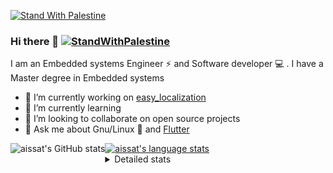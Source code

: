 [![Stand With Palestine](https://raw.githubusercontent.com/TheBSD/StandWithPalestine/main/banner-no-action.svg)](https://thebsd.github.io/StandWithPalestine)
### Hi there 👋   [![StandWithPalestine](https://raw.githubusercontent.com/TheBSD/StandWithPalestine/main/badges/StandWithPalestine.svg)](https://github.com/TheBSD/StandWithPalestine/blob/main/docs/README.md)

I am an Embedded systems Engineer ⚡️ and Software developer 💻 . I have a Master degree in Embedded systems
- 🔭 I’m currently working on [easy_localization](https://pub.dev/packages/easy_localization)
- 🌱 I’m currently learning 
- 👯 I’m looking to collaborate on open source projects
- 💬 Ask me about  Gnu/Linux 🐧 and [Flutter](https://flutter.dev) 

<a href="https://profile-summary-for-github.com/user/aissat">
  <img align="left" height="170px" src="https://github-readme-stats.vercel.app/api?username=aissat&show_icons=true&line_height=27&count_private=true&include_all_commits=true" alt="aissat's GitHub stats"/>
  <img src="https://github-readme-stats.vercel.app/api/top-langs/?username=aissat&hide_langs_below=5&layout=compact" alt="aissat's language stats"/>
</a>

<details>
<summary>Detailed stats</summary>
 

### 🧐 Waka Stats

<!--START_SECTION:waka-->
![Code Time](http://img.shields.io/badge/Code%20Time-6%2C361%20hrs%2016%20mins-blue)

![Profile Views](http://img.shields.io/badge/Profile%20Views-6-blue)

![Lines of code](https://img.shields.io/badge/From%20Hello%20World%20I%27ve%20Written-2.1%20million%20lines%20of%20code-blue)

**🐱 My GitHub Data** 

> 📦 121.9 kB Used in GitHub's Storage 
 > 
> 🏆 299 Contributions in the Year 2024
 > 
> 💼 Opted to Hire
 > 
> 📜 171 Public Repositories 
 > 
> 🔑 30 Private Repositories 
 > 
**I'm a Night 🦉** 

```text
🌞 Morning                595 commits         ██░░░░░░░░░░░░░░░░░░░░░░░   08.07 % 
🌆 Daytime                1215 commits        ████░░░░░░░░░░░░░░░░░░░░░   16.47 % 
🌃 Evening                3075 commits        ██████████░░░░░░░░░░░░░░░   41.69 % 
🌙 Night                  2491 commits        ████████░░░░░░░░░░░░░░░░░   33.77 % 
```
📅 **I'm Most Productive on Thursday** 

```text
Monday                   687 commits         ██░░░░░░░░░░░░░░░░░░░░░░░   09.31 % 
Tuesday                  1144 commits        ████░░░░░░░░░░░░░░░░░░░░░   15.51 % 
Wednesday                830 commits         ███░░░░░░░░░░░░░░░░░░░░░░   11.25 % 
Thursday                 1451 commits        █████░░░░░░░░░░░░░░░░░░░░   19.67 % 
Friday                   1316 commits        ████░░░░░░░░░░░░░░░░░░░░░   17.84 % 
Saturday                 1223 commits        ████░░░░░░░░░░░░░░░░░░░░░   16.58 % 
Sunday                   725 commits         ██░░░░░░░░░░░░░░░░░░░░░░░   09.83 % 
```


📊 **This Week I Spent My Time On** 

```text
🕑︎ Time Zone: Africa/Algiers

💬 Programming Languages: 
YAML                     2 hrs 11 mins       ███████░░░░░░░░░░░░░░░░░░   28.36 % 
Dart                     1 hr 48 mins        ██████░░░░░░░░░░░░░░░░░░░   23.34 % 
Java Properties          1 hr 14 mins        ████░░░░░░░░░░░░░░░░░░░░░   16.11 % 
Groovy                   1 hr 13 mins        ████░░░░░░░░░░░░░░░░░░░░░   15.91 % 
Docker                   32 mins             ██░░░░░░░░░░░░░░░░░░░░░░░   07.08 % 

🔥 Editors: 
VS Code                  7 hrs 43 mins       █████████████████████████   100.00 % 

💻 Operating System: 
Linux                    7 hrs 43 mins       █████████████████████████   100.00 % 
```

**I Mostly Code in Dart** 

```text
Dart                     32 repos            ████████░░░░░░░░░░░░░░░░░   31.07 % 
TypeScript               12 repos            ███░░░░░░░░░░░░░░░░░░░░░░   11.65 % 
Dockerfile               4 repos             █░░░░░░░░░░░░░░░░░░░░░░░░   03.88 % 
C#                       4 repos             █░░░░░░░░░░░░░░░░░░░░░░░░   03.88 % 
Rust                     3 repos             █░░░░░░░░░░░░░░░░░░░░░░░░   02.91 % 
```



**Timeline**

![Lines of Code chart](https://raw.githubusercontent.com/aissat/aissat/master/assets/bar_graph.png)


 Last Updated on 06/10/2024 01:17:13 UTC
<!--END_SECTION:waka-->

</details>
